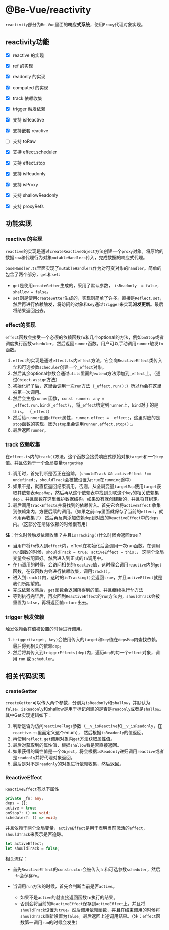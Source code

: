 # @Be-Vue/reactivity

`reactivity`部分为`Be-Vue`里面的**响应式系统**，使用`Proxy`代理对象实现。



## reactivity功能

- [x]  reactive 的实现
- [x]  ref 的实现
- [x]  readonly 的实现
- [x]  computed 的实现
- [x]  track 依赖收集
- [x]  trigger 触发依赖
- [x]  支持 isReactive
- [x]  支持嵌套 reactive
- [ ]  支持 toRaw
- [x]  支持 effect.scheduler
- [x]  支持 effect.stop
- [x]  支持 isReadonly
- [x]  支持 isProxy
- [x]  支持 shallowReadonly
- [x]  支持 proxyRefs



## 功能实现

### reactive 的实现

`reactive`的实现是通过`createReactiveObject`方法创建一个`proxy`对象。将原始的数据`raw`和代理行为对象`mutableHandlers`传入，完成数据的响应式代理。

`baseHandler.ts`里面实现了`mutableHandlers`作为对可变对象的`handler`。简单的包含了两个部分，`get`和`set`:

- `get`是使用`createGetter`生成的，采用了默认参数， `isReadonly  = false, shallow = false`。
- `set`则是使用`createSetter`生成的，实现则简单了许多。直接是`Reflect.set`，然后再进行依赖触发，将访问的对象和`key`通过`trigger`来实现**派发更新**。最后将结果返回出去。



### effect的实现

`effect`函数会接受一个必须的依赖函数`fn`和几个optional的方法，例如`onStop`或者调度执行函数`scheduler`，然后返回`runner`函数。用户可以手动调用`runner`触发`fn`函数。

1. `effect`的实现是通过`effect.ts`内`effect`方法，它会向`ReactiveEffect`类传入`fn`和可选参数`scheduler`创建一个`_effect`对象。
2. 然后其余optional参数会通过`utils`里面的`extend`方法添加到`_effect`上。（通过`Object.assign`方法）
3. 初始化好了后，这里会调用一次`run`方法（`_effect.run();`）所以`fn`会在这里被第一次调用。
4. 然后会生成`runner`函数，`const runner: any = _effect.run.bind(_effect);`，将`_effect`绑定到`runner`上，`bind`对于的是`this`。 （`_effect`）
5. 然后给`runner`设置`effect`属性，`runner.effect = _effect;`，这里对应的是`stop`函数的实现，因为`stop`里会调用`runner.effect.stop();`。
6. 最后返回`runner`。



### track 依赖收集

在`effect.ts`内的`track()`方法，这个函数会接受响应式原始对象`target`和一个`key`值。并且依赖于一个全局变量`targetMap`

1. 调用时，首先判断是否正在追踪。（`shouldTrack && activeEffect !== undefined;`，`shouldTrack`会被被设置为`true`在`running`途中)
2. 如果不是，就直接返回结束调用。否则，从全局变量`targetMap`使用`target`获取其依赖表`depsMap`，然后再从这个依赖表中找到关联这个`key`的相关依赖集`dep` 。并且函数在这里维护数据结构，如果没有就创建新的，并且将其绑定。
3. 最后调用`trackEffects`并将找到的依赖传入。首先它会将`activeEffect` 收集到依赖集内，方便后续的调用。（如果之前`dep`里面就保存了当前的`effect`，就不用再收集了） 然后再反向添加依赖`dep`到对应的`ReactiveEffect`中的`deps`内。（这部分在清除依赖的时候很有用）



**注**：什么时候触发依赖收集？并且`isTracking()`什么时候会返回true？

- 当用户将`fn`传入到`effect`内，effect在初始化后会调用一次run函数。在调用`run`函数的时候，`shouldTrack = true; activeEffect = this;`， 这两个全局变量会被配置好。然后进入到正式的`fn`调用中。
- 在`fn`调用的时候，会访问相关的`reactive`值，这时候会调用`reactive`内的`get`函数，在该函数内会进行依赖收集，调用`track()`。
- 进入到`track()`内，这时的`isTracking()`会返回`true`，并且`activeEffect`就是我们所期望的。
- 完成依赖收集后，`get`函数会返回所得到的值。并且继续执行`fn`方法
- 等到执行完毕后，再次回到`ReactiveEffect`的`run`方法内，`shouldTrack`会被重置为`false`，再将返回值`return`出去。



### trigger 触发依赖

触发依赖会在值被设置的时候进行调用。

1. `trigger(target, key)`会使用传入的`target`和`key`值在`depsMap`内查找依赖，最后得到相关的依赖`dep`。
2. 然后将其传入到`triggerEffects(dep)`内，遍历`dep`的每一个`effect`对象，调用 `run` 或 `scheduler`。



## 相关代码实现

### createGetter

`createGetter`可以传入两个参数，分别为`isReadonly`和`shallow`，并默认为`false`。`isReadonly`和shallow是用于标记创建的是否是`readonly`或者是`shallow`。 其中Get实现逻辑如下：

1. 判断是否为访问r`eactiveFlags`参数（`__v_isReactive`和`__v_isReadonly`，在`reactive.ts`里面定义这个enum）， 然后根据`isReadonly`的值返回。
2. 再使用`reflect.get`调用对象内`get`方法获取属性值。
3. 最后对获取到的属性值，根据`shallow`看是否直接返回。
4. 如果获得的属性值是一个`Object`，将会根据`isReadonly`递归调用`reactive`或者是`readonly`并将代理对象返回。
5. 最后是对不是`readonly`的对象进行依赖收集，然后返回。



### ReactiveEffect

`ReactiveEffect`有以下属性

```typescript
private _fn: any;
deps = [];
active = true;
onStop?: () => void;
scheduler?: () => void;
```

并且依赖于两个全局变量，`activeEffect`是用于表明当前激活的`effect`， `shouldTrack`来表示是否追踪。

```typescript
let activeEffect;
let shouldTrack = false;
```



相关流程：

- 首先`ReactiveEffect`的`constructor`会被传入`fn`和可选参数`scheduler`，然后`_fn`会保存`fn`。

- 当调用`run`方法的时候，首先会判断当前是否`active`。
  - 如果不是`active`的就直接返回函数`fn`执行的结果。
  - 否则会将当前的`ReactiveEffect`保存到`activeEffect`上，并且将`shouldTrack`设置为`true`。然后调用依赖函数，并且在结束调用的时候将`shouldTrack`重新设置为`false`。最后返回上述调用结果。（注：`effect`函数第一调用`run`的时候会发生）


